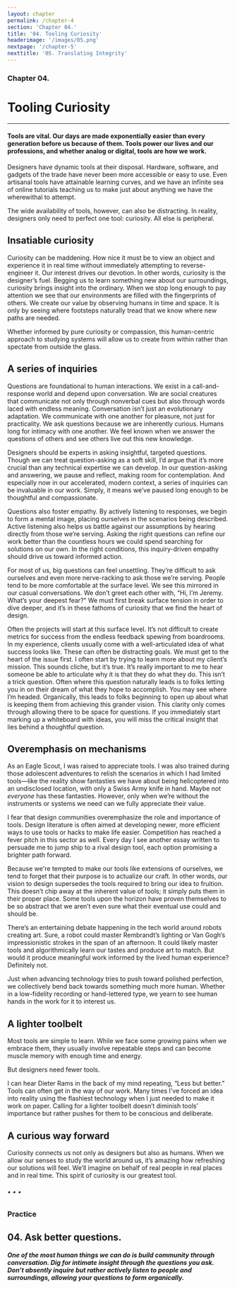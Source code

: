 ```yaml
---
layout: chapter
permalink: /chapter-4
section: 'Chapter 04.'
title: '04. Tooling Curiosity'
headerimage: '/images/05.png'
nextpage: '/chapter-5'
nexttitle: '05. Translating Integrity'
---
```


### Chapter 04.
# Tooling Curiosity

---

#### Tools are vital. Our days are made exponentially easier than every generation before us because of them. Tools power our lives and our professions, and whether analog or digital, tools are how we work.

<span class="firstcharacter">D</span>esigners have dynamic tools at their disposal. Hardware, software, and gadgets of the trade have never been more accessible or easy to use. Even artisanal tools have attainable learning curves, and we have an infinite sea of online tutorials teaching us to make just about anything we have the wherewithal to attempt.

The wide availability of tools, however, can also be distracting. In reality, designers only need to perfect one tool: curiosity. All else is peripheral.


## Insatiable curiosity

Curiosity can be maddening. How nice it must be to view an object and experience it in real time without immediately attempting to reverse-engineer it. Our interest drives our devotion. In other words, curiosity is the designer’s fuel. Begging us to learn something new about our surroundings, curiosity brings insight into the ordinary. When we stop long enough to pay attention we see that our environments are filled with the fingerprints of others. We create our value by observing humans in time and space. It is only by seeing where footsteps naturally tread that we know where new paths are needed.

Whether informed by pure curiosity or compassion, this human-centric approach to studying systems will allow us to create from within rather than spectate from outside the glass.


## A series of inquiries

Questions are foundational to human interactions. We exist in a call-and-response world and depend upon conversation. We are social creatures that communicate not only through nonverbal cues but also through words laced with endless meaning. Conversation isn’t just an evolutionary adaptation. We communicate with one another for pleasure, not just for practicality. We ask questions because we are inherently curious. Humans long for intimacy with one another. We feel known when we answer the questions of others and see others live out this new knowledge.

Designers should be experts in asking insightful, targeted questions. Though we can treat question-asking as a soft skill, I’d argue that it’s more crucial than any technical expertise we can develop. In our question-asking and answering, we pause and reflect, making room for contemplation. And especially now in our accelerated, modern context, a series of inquiries can be invaluable in our work. Simply, it means we’ve paused long enough to be thoughtful and compassionate.

Questions also foster empathy. By actively listening to responses, we begin to form a mental image, placing ourselves in the scenarios being described. Active listening also helps us battle against our assumptions by hearing directly from those we’re serving. Asking the right questions can refine our work better than the countless hours we could spend searching for solutions on our own. In the right conditions, this inquiry-driven empathy should drive us toward informed action.

For most of us, big questions can feel unsettling. They’re difficult to ask ourselves and even more nerve-racking to ask those we’re serving. People tend to be more comfortable at the surface level. We see this mirrored in our casual conversations. We don’t greet each other with, “Hi, I’m Jeremy. What’s your deepest fear?” We must first break surface tension in order to dive deeper, and it’s in these fathoms of curiosity that we find the heart of design.

Often the projects will start at this surface level. It’s not difficult to create metrics for success from the endless feedback spewing from boardrooms. In my experience, clients usually come with a well-articulated idea of what success looks like. These can often be distracting goals. We must get to the heart of the issue first. I often start by trying to learn more about my client’s mission. This sounds cliche, but it’s true. It’s really important to me to hear someone be able to articulate why it is that they do what they do. This isn’t a trick question. Often where this question naturally leads is to folks letting you in on their dream of what they hope to accomplish. You may see where I’m headed. Organically, this leads to folks beginning to open up about what is keeping them from achieving this grander vision. This clarity only comes through allowing there to be space for questions. If you immediately start marking up a whiteboard with ideas, you will miss the critical insight that lies behind a thoughtful question.


## Overemphasis on mechanisms

As an Eagle Scout, I was raised to appreciate tools. I was also trained during those adolescent adventures to relish the scenarios in which I had limited tools—like the reality show fantasties we have about being helicoptered into an undisclosed location, with only a Swiss Army knife in hand. Maybe not *everyone* has these fantasties. However, only when we’re without the instruments or systems we need can we fully appreciate their value.

I fear that design communities overemphasize the role and importance of tools. Design literature is often aimed at developing newer, more efficient ways to use tools or hacks to make life easier. Competition has reached a fever pitch in this sector as well. Every day I see another essay written to persuade me to jump ship to a rival design tool, each option promising a brighter path forward.

Because we're tempted to make our tools like extensions of ourselves, we tend to forget that their purpose is to actualize our craft. In other words, our vision to design supersedes the tools required to bring our idea to fruition. This doesn’t chip away at the inherent value of tools; it simply puts them in their proper place. Some tools upon the horizon have proven themselves to be so abstract that we aren’t even sure what their eventual use could and should be.

There’s an entertaining debate happening in the tech world around robots creating art. Sure, a robot could master Rembrandt’s lighting or Van Gogh’s impressionistic strokes in the span of an afternoon. It could likely master tools and algorithmically learn our tastes and produce art to match. But would it produce meaningful work informed by the lived human experience? Definitely not.

Just when advancing technology tries to push toward polished perfection, we collectively bend back towards something much more human. Whether in a low-fidelity recording or hand-lettered type, we yearn to see human hands in the work for it to interest us. 


## A lighter toolbelt

Most tools are simple to learn. While we face some growing pains when we embrace them, they usually involve repeatable steps and can become muscle memory with enough time and energy. 

But designers need fewer tools. 

I can hear Dieter Rams in the back of my mind repeating, “Less but better.” Tools can often get in the way of our work. Many times I’ve forced an idea into reality using the flashiest technology when I just needed to make it work on paper. Calling for a lighter toolbelt doesn’t diminish tools’ importance but rather pushes for them to be conscious and deliberate.


## A curious way forward

Curiosity connects us not only as designers but also as humans. When we allow our senses to study the world around us, it’s amazing how refreshing our solutions will feel. We’ll imagine on behalf of real people in real places and in real time. This spirit of curiosity is our greatest tool.


###### • • •

### Practice

## 04. Ask better questions.
##### One of the most human things we can do is build community through conversation. Dig for intimate insight through the questions you ask. Don’t absently inquire but rather actively listen to people and surroundings, allowing your questions to form organically.



